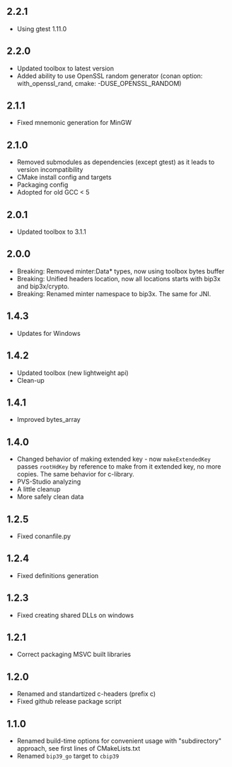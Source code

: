## 2.2.1

- Using gtest 1.11.0

## 2.2.0

- Updated toolbox to latest version
- Added ability to use OpenSSL random generator (conan option: with_openssl_rand, cmake: -DUSE_OPENSSL_RANDOM)

## 2.1.1

- Fixed mnemonic generation for MinGW

## 2.1.0

- Removed submodules as dependencies (except gtest) as it leads to version incompatibility
- CMake install config and targets
- Packaging config
- Adopted for old GCC < 5

## 2.0.1

- Updated toolbox to 3.1.1

## 2.0.0

- Breaking: Removed minter:Data* types, now using toolbox bytes buffer
- Breaking: Unified headers location, now all locations starts with bip3x and bip3x/crypto.
- Breaking: Renamed minter namespace to bip3x. The same for JNI.

## 1.4.3

- Updates for Windows

## 1.4.2

- Updated toolbox (new lightweight api)
- Clean-up

## 1.4.1

- Improved bytes_array

## 1.4.0

- Changed behavior of making extended key - now `makeExtendedKey` passes `rootHdKey` by reference to make from it extended key, no more copies.
  The same behavior for c-library.
- PVS-Studio analyzing
- A little cleanup
- More safely clean data
## 1.2.5

- Fixed conanfile.py

## 1.2.4

- Fixed definitions generation

## 1.2.3

- Fixed creating shared DLLs on windows

## 1.2.1

- Correct packaging MSVC built libraries

## 1.2.0

- Renamed and standartized c-headers (prefix c)
- Fixed github release package script

## 1.1.0

- Renamed build-time options for convenient usage with "subdirectory" approach, see first lines of CMakeLists.txt
- Renamed `bip39_go` target to `cbip39`